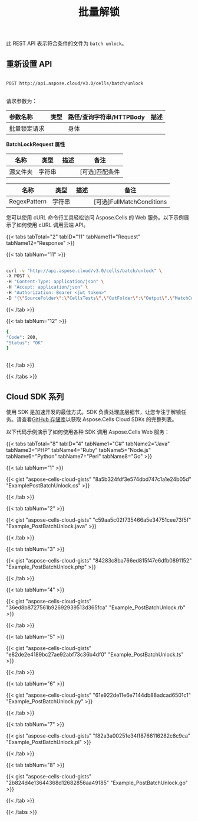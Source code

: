 ﻿---
title: 批量解锁
second_title: Documen
type: docs
url: /zh/batch/unlock
keywords: Batch unlock of multiple Excel files
description: Aspose.Cells Cloud API 支持批量解锁多个 Excel 文件。SDK 支持多种开发语言，包括 Android、C#、Go、Java、NodeJS、Perl、PHP、Python、Ruby 和 Swift。
weight: 100
kwords: Excel、Office 云、REST API、电子表格、PDF、CSV、Json、Markdown、批量解锁
---
此 REST API 表示符合条件的文件为 `batch unlock`。

## 重新设置 API

```bash
 
POST http://api.aspose.cloud/v3.0/cells/batch/unlock
 
```

请求参数为：

|参数名称|类型|路径/查询字符串/HTTPBody|描述|
|:- |:- |:- |:- |
|批量锁定请求||身体||

**BatchLockRequest 属性**

名称 | 类型 | 描述 | 备注
------------ | ------------- | ------------- | -------------
源文件夹 | 字符串 | | [可选]匹配条件 | MatchConditionRequest | | [可选]密码 | 字符串 | | [可选]输出文件夹 | 字符串 | | [可选]**MatchConditionRequest 属性**

名称 | 类型 | 描述 | 备注
------------ | ------------- | ------------- | -------------
RegexPattern | 字符串 | | [可选]FullMatchConditions | 字符串[]| | [可选][OpenAPI 规范](https://reference.aspose.cloud/cells/#/Batch/PostBatchUnlock)定义一个可公开访问的编程接口，并允许您直接从 Web 浏览器执行 REST 交互。

您可以使用 cURL 命令行工具轻松访问 Aspose.Cells 的 Web 服务。以下示例展示了如何使用 cURL 调用云端 API。

{{< tabs tabTotal="2" tabID="11" tabName11="Request" tabName12="Response" >}}

{{< tab tabNum="11" >}}

```bash
 
curl -v "http://api.aspose.cloud/v3.0/cells/batch/unlock" \
-X POST \
-H "Content-Type: application/json" \
-H "Accept: application/json" \
-H "Authorization: Bearer <jwt token>"
-D "{\"SourceFolder\":\"CellsTests\",\"OutFolder\":\"Output\",\"MatchCondition\":{\"RegexPattern\":\"(^Book)(.+)(xlsx$)\"},\"Password\":\"123456\"}" 
```

{{< /tab >}}

{{< tab tabNum="12" >}}

```bash
{
"Code": 200,
"Status": "OK"
}
 
```

{{< /tab >}}

{{< /tabs >}}

## Cloud SDK 系列

使用 SDK 是加速开发的最佳方式。SDK 负责处理底层细节，让您专注于解锁任务。请查看[GitHub 存储库](https://github.com/aspose-cells-cloud)以获取 Aspose.Cells Cloud SDKs 的完整列表。

以下代码示例演示了如何使用各种 SDK 调用 Aspose.Cells Web 服务：

{{< tabs tabTotal="8" tabID="4" tabName1="C#" tabName2="Java" tabName3="PHP" tabName4="Ruby" tabName5="Node.js" tabName6="Python" tabName7="Perl" tabName8="Go" >}}

{{< tab tabNum="1" >}}

{{< gist "aspose-cells-cloud-gists" "8a5b324fdf3e574dbd747c1a1e24b05d" "ExamplePostBatchUnlock.cs" >}}

{{< /tab >}}

{{< tab tabNum="2" >}}

{{< gist "aspose-cells-cloud-gists" "c59aa5c02f735466a5e34751cee73f5f" "Example_PostBatchUnlock.java" >}}

{{< /tab >}}

{{< tab tabNum="3" >}}

{{< gist "aspose-cells-cloud-gists" "84283c8ba766ed815f47e6dfb0891152" "Example_PostBatchUnlock.php" >}}

{{< /tab >}}

{{< tab tabNum="4" >}}

{{< gist "aspose-cells-cloud-gists" "36ed8b8727561b92692939513d365fca" "Example_PostBatchUnlock.rb" >}}

{{< /tab >}}

{{< tab tabNum="5" >}}

{{< gist "aspose-cells-cloud-gists" "e82de2e4189bc27ae92abf73c36b4df0" "Example_PostBatchUnlock.ts" >}}

{{< /tab >}}

{{< tab tabNum="6" >}}

{{< gist "aspose-cells-cloud-gists" "61e922de11e6e7144db88adcad6501c1" "Example_PostBatchUnlock.py" >}}

{{< /tab >}}

{{< tab tabNum="7" >}}

{{< gist "aspose-cells-cloud-gists" "f82a3a00251e34ff8766116282c8c9ca" "Example_PostBatchUnlock.pl" >}}

{{< /tab >}}

{{< tab tabNum="8" >}}

{{< gist "aspose-cells-cloud-gists" "2b824d4e13644368d12682856aa49185" "Example_PostBatchUnlock.go" >}}

{{< /tab >}}

{{< /tabs >}}

